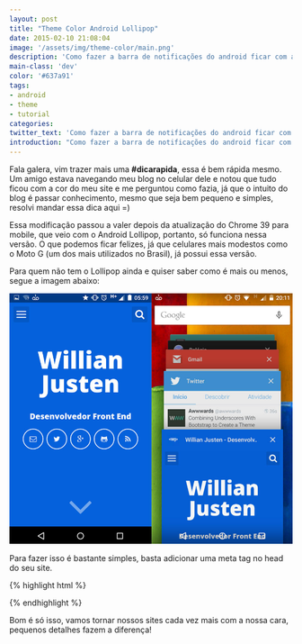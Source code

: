 ```yaml
---
layout: post
title: "Theme Color Android Lollipop"
date: 2015-02-10 21:08:04
image: '/assets/img/theme-color/main.png'
description: 'Como fazer a barra de notificações do android ficar com a cor do seu site.'
main-class: 'dev'
color: '#637a91'
tags:
- android
- theme
- tutorial
categories:
twitter_text: 'Como fazer a barra de notificações do android ficar com a cor do seu site.'
introduction: "Como fazer a barra de notificações do android ficar com a cor do seu site em uma linha só de código."
---
```


Fala galera, vim trazer mais uma **#dicarapida**, essa é bem rápida mesmo. Um amigo estava navegando meu blog no celular dele e notou que tudo ficou com a cor do meu site e me perguntou como fazia, já que o intuito do blog é passar conhecimento, mesmo que seja bem pequeno e simples, resolvi mandar essa dica aqui =)

Essa modificação passou a valer depois da atualização do Chrome 39 para mobile, que veio com o Android Lollipop, portanto, só funciona nessa versão. O que podemos ficar felizes, já que celulares mais modestos como o Moto G (um dos mais utilizados no Brasil), já possui essa versão.

Para quem não tem o Lollipop ainda e quiser saber como é mais ou menos, segue a imagem abaixo:

![Captura de tela de um celular android](/assets/img/theme-color/theme-color.jpg)

Para fazer isso é bastante simples, basta adicionar uma meta tag no head do seu site.

{% highlight html %}
<!-- Android Lolipop Theme Color -->
<meta name="theme-color" content="cor em hexadecimal">
{% endhighlight %}

Bom é só isso, vamos tornar nossos sites cada vez mais com a nossa cara, pequenos detalhes fazem a diferença!